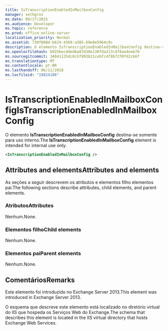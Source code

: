 ```yaml
---
title: IsTranscriptionEnabledInMailboxConfig
manager: sethgros
ms.date: 09/17/2015
ms.audience: Developer
ms.topic: reference
ms.prod: office-online-server
localization_priority: Normal
ms.assetid: 730f008d-b624-4369-a385-69e8e5964c9c
description: O elemento IsTranscriptionEnabledInMailboxConfig destina-se somente para uso interno.
ms.openlocfilehash: b925becddedba87d38e130fda213c4f8ae4eeb70
ms.sourcegitcommit: 34041125dc8c5f993b21cebfc4f8b72f0fd2cb6f
ms.translationtype: MT
ms.contentlocale: pt-BR
ms.lasthandoff: 06/11/2018
ms.locfileid: "19824106"
---
```

# <a name="istranscriptionenabledinmailboxconfig"></a><span data-ttu-id="ebdc7-103">IsTranscriptionEnabledInMailboxConfig</span><span class="sxs-lookup"><span data-stu-id="ebdc7-103">IsTranscriptionEnabledInMailboxConfig</span></span>

<span data-ttu-id="ebdc7-104">O elemento **IsTranscriptionEnabledInMailboxConfig** destina-se somente para uso interno.</span><span class="sxs-lookup"><span data-stu-id="ebdc7-104">The **IsTranscriptionEnabledInMailboxConfig** element is intended for internal use only.</span></span> 
  
```XML
<IsTranscriptionEnabledInMailboxConfig />
```

## <a name="attributes-and-elements"></a><span data-ttu-id="ebdc7-105">Attributes and elements</span><span class="sxs-lookup"><span data-stu-id="ebdc7-105">Attributes and elements</span></span>

<span data-ttu-id="ebdc7-106">As seções a seguir descrevem os atributos e elementos filho elementos pai.</span><span class="sxs-lookup"><span data-stu-id="ebdc7-106">The following sections describe attributes, child elements, and parent elements.</span></span>
  
### <a name="attributes"></a><span data-ttu-id="ebdc7-107">Atributos</span><span class="sxs-lookup"><span data-stu-id="ebdc7-107">Attributes</span></span>

<span data-ttu-id="ebdc7-108">Nenhum.</span><span class="sxs-lookup"><span data-stu-id="ebdc7-108">None.</span></span>
  
### <a name="child-elements"></a><span data-ttu-id="ebdc7-109">Elementos filho</span><span class="sxs-lookup"><span data-stu-id="ebdc7-109">Child elements</span></span>

<span data-ttu-id="ebdc7-110">Nenhum.</span><span class="sxs-lookup"><span data-stu-id="ebdc7-110">None.</span></span>
  
### <a name="parent-elements"></a><span data-ttu-id="ebdc7-111">Elementos pai</span><span class="sxs-lookup"><span data-stu-id="ebdc7-111">Parent elements</span></span>

<span data-ttu-id="ebdc7-112">Nenhum.</span><span class="sxs-lookup"><span data-stu-id="ebdc7-112">None.</span></span>
  
## <a name="remarks"></a><span data-ttu-id="ebdc7-113">Comentários</span><span class="sxs-lookup"><span data-stu-id="ebdc7-113">Remarks</span></span>

<span data-ttu-id="ebdc7-114">Este elemento foi introduzido no Exchange Server 2013.</span><span class="sxs-lookup"><span data-stu-id="ebdc7-114">This element was introduced in Exchange Server 2013.</span></span>
  
<span data-ttu-id="ebdc7-115">O esquema que descreve este elemento está localizado no diretório virtual do IIS que hospeda os Serviços Web do Exchange.</span><span class="sxs-lookup"><span data-stu-id="ebdc7-115">The schema that describes this element is located in the IIS virtual directory that hosts Exchange Web Services.</span></span>
  

